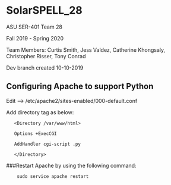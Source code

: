 # SolarSPELL_28
ASU SER-401 Team 28

Fall 2019 - Spring 2020

Team Members:
Curtis Smith,
Jess Valdez,
Catherine Khongsaly,
Christopher Risser,
Tony Conrad

Dev branch created 10-10-2019
 
## Configuring Apache to support Python 
Edit --> /etc/apache2/sites-enabled/000-default.conf

Add directory tag as below:

       <Directory /var/www/html>

       Options +ExecCGI
       
       AddHandler cgi-script .py
       
       </Directory>
       


###Restart Apache by using the following command:
        
        sudo service apache restart


